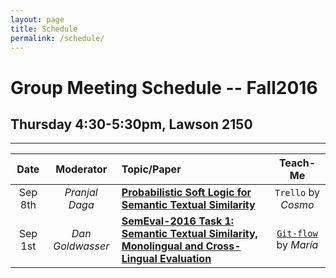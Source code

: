 ```yaml
---
layout: page
title: Schedule
permalink: /schedule/
---
```


# Group Meeting Schedule -- Fall2016

## **Thursday 4:30-5:30pm, Lawson 2150**
-----

| Date | Moderator | Topic/Paper | Teach-Me |
|:------:|:----------:|:----------------|:----------:|
| Sep 8th | *Pranjal Daga* | [**Probabilistic Soft Logic for Semantic Textual Similarity**](http://www.cs.utexas.edu/~ml/papers/beltagy.acl14.pdf) | `Trello` by *Cosmo* |
| Sep 1st | *Dan Goldwasser* | [**SemEval-2016 Task 1: Semantic Textual Similarity, Monolingual and Cross-Lingual Evaluation**](http://web.eecs.umich.edu/~mihalcea/papers/agirre.semeval16.pdf) | [`Git-flow`](../resources/gitflow.pdf) by *María* |

